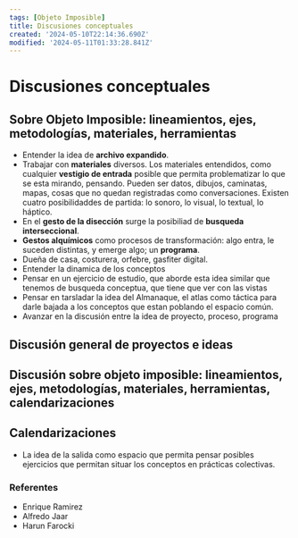 ```yaml
---
tags: [Objeto Imposible]
title: Discusiones conceptuales
created: '2024-05-10T22:14:36.690Z'
modified: '2024-05-11T01:33:28.841Z'
---
```


# Discusiones conceptuales

## Sobre **Objeto Imposible**:  lineamientos, ejes, metodologías, materiales, herramientas
- Entender la idea de __archivo expandido__.
- Trabajar con __materiales__ diversos. Los materiales entendidos, como cualquier __vestigio de entrada__ posible que permita problematizar lo que se esta mirando, pensando. Pueden ser datos, dibujos, caminatas, mapas, cosas que no quedan registradas como conversaciones. Existen cuatro posibilidaddes de partida: lo sonoro, lo visual, lo textual, lo háptico. 
- En el __gesto de la disección__ surge la posibiliad de __busqueda interseccional__.
- __Gestos alquímicos__ como procesos de transformación: algo entra, le suceden distintas, y emerge algo; un __programa__.
- Dueña de casa, costurera, orfebre, gasfiter digital.
- Entender la dinamica de los conceptos
- Pensar en un ejercicio de estudio, que aborde esta idea similar que tenemos de busqueda conceptua, que tiene que ver con las vistas
- Pensar en tarsladar la idea del Almanaque, el atlas como táctica para darle bajada a los conceptos que estan poblando el espacio común.
- Avanzar en la discusión entre la idea de proyecto, proceso, programa

## Discusión general de proyectos e ideas

## Discusión sobre objeto imposible:  lineamientos, ejes, metodologías, materiales, herramientas, calendarizaciones


## Calendarizaciones
- La idea de la salida como espacio que permita pensar posibles ejercicios que permitan situar los conceptos en prácticas colectivas.

### Referentes
- Enrique Ramirez
- Alfredo Jaar
- Harun Farocki
